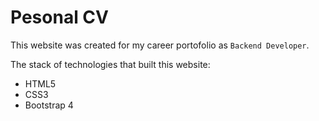 # Pesonal CV

This website was created for my career portofolio as `Backend Developer`.
<br>

The stack of technologies that built this website:
- HTML5
- CSS3
- Bootstrap 4